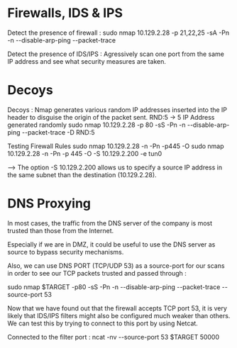 # Firewalls, IDS & IPS

Detect the presence of firewall :
sudo nmap 10.129.2.28 -p 21,22,25 -sA -Pn -n --disable-arp-ping --packet-trace

Detect the presence of IDS/IPS :
Agressively scan one port from the same IP address and see what security measures are taken.

# Decoys

Decoys : Nmap generates various random IP addresses inserted into the IP header to disguise the origin of the packet sent.
RND:5 -> 5 IP Address generated randomly
sudo nmap 10.129.2.28 -p 80 -sS -Pn -n --disable-arp-ping --packet-trace -D RND:5

Testing Firewall Rules
sudo nmap 10.129.2.28 -n -Pn -p445 -O
sudo nmap 10.129.2.28 -n -Pn -p 445 -O -S 10.129.2.200 -e tun0

--> The option -S 10.129.2.200 allows us to specify a source IP address in the same subnet than the destination (10.129.2.28).

# DNS Proxying

In most cases, the traffic from the DNS server of the company is most trusted than those from the Internet.

Especially if we are in DMZ, it could be useful to use the DNS server as source to bypass security mechanisms.

Also, we can use DNS PORT (TCP/UDP 53) as a source-port for our scans in order to see our TCP packets trusted and passed through :

sudo nmap $TARGET -p80 -sS -Pn -n --disable-arp-ping --packet-trace --source-port 53

Now that we have found out that the firewall accepts TCP port 53, it is very likely that IDS/IPS filters might also be configured much weaker than others. We can test this by trying to connect to this port by using Netcat.

Connected to the filter port :
ncat -nv --source-port 53 $TARGET 50000
